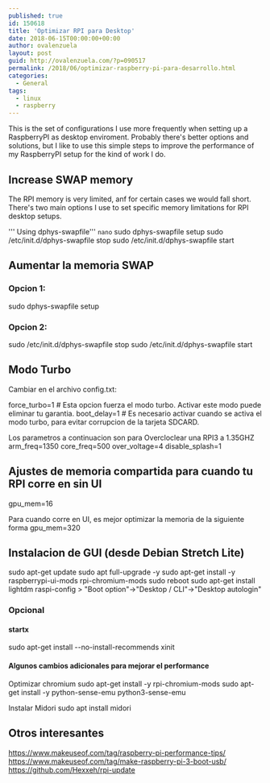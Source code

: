 ```yaml
---
published: true
id: 150618
title: 'Optimizar RPI para Desktop'
date: 2018-06-15T00:00:00+00:00
author: ovalenzuela
layout: post
guid: http://ovalenzuela.com/?p=090517
permalink: /2018/06/optimizar-raspberry-pi-para-desarrollo.html
categories:
  - General
tags:
  - linux
  - raspberry
---
```


This is the set of configurations I use more frequently when setting up a RaspberryPI as desktop enviroment. Probably there's better options and solutions, but I like to use this simple steps to improve the performance of my RaspberryPI setup for the kind of work I do.

## Increase SWAP memory

The RPI memory is very limited, anf for certain cases we would fall short. There's two main options I use to set specific memory limitations for RPI desktop setups.

''' Using dphys-swapfile'''
`nano`
sudo dphys-swapfile setup
sudo /etc/init.d/dphys-swapfile stop
sudo /etc/init.d/dphys-swapfile start

## Aumentar la memoria SWAP

### Opcion 1:
sudo dphys-swapfile setup

### Opcion 2:
sudo /etc/init.d/dphys-swapfile stop
sudo /etc/init.d/dphys-swapfile start


## Modo Turbo
Cambiar en el archivo config.txt:

force_turbo=1 # Esta opcion fuerza el modo turbo. Activar este modo puede eliminar tu garantia.
boot_delay=1 # Es necesario activar cuando se activa el modo turbo, para evitar corrupcion de la tarjeta SDCARD.

Los parametros a continuacion son para Overcloclear una RPI3 a 1.35GHZ
arm_freq=1350
core_freq=500
over_voltage=4
disable_splash=1

## Ajustes de memoria compartida para cuando tu RPI corre en sin UI
gpu_mem=16

Para cuando corre en UI, es mejor optimizar la memoria de la siguiente forma
gpu_mem=320


## Instalacion de GUI (desde Debian Stretch Lite)
sudo apt-get update
sudo apt full-upgrade -y
sudo apt-get install -y raspberrypi-ui-mods rpi-chromium-mods
sudo reboot
sudo apt-get install lightdm
raspi-config > "Boot option"->"Desktop / CLI"->"Desktop autologin"

### Opcional
#### startx
sudo apt-get install --no-install-recommends xinit

#### Algunos cambios adicionales para mejorar el performance
Optimizar chromium
sudo apt-get install -y rpi-chromium-mods
sudo apt-get install -y python-sense-emu python3-sense-emu

Instalar Midori
sudo apt install midori

## Otros interesantes
https://www.makeuseof.com/tag/raspberry-pi-performance-tips/
https://www.makeuseof.com/tag/make-raspberry-pi-3-boot-usb/
https://github.com/Hexxeh/rpi-update
